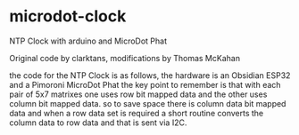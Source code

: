 # microdot-clock
NTP Clock with arduino and MicroDot Phat

Original code by clarktans, modifications by Thomas McKahan

the code for the NTP Clock is as follows, the hardware is an Obsidian ESP32 and a Pimoroni MicroDot Phat
the key point to remember is that with each pair of 5x7 matrixes one uses row bit mapped data and the other uses column bit mapped data. so to save space there is column data bit mapped data and when a row data set is required a short routine converts the column data to row data and that is sent via I2C.
